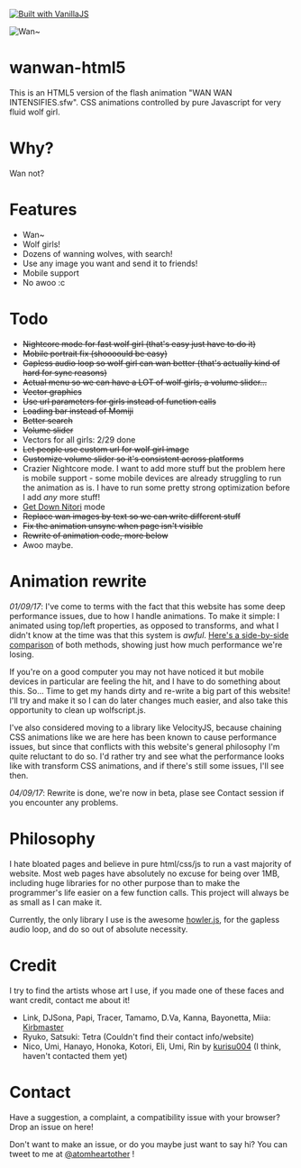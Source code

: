 [![Built with VanillaJS](http://vanilla-js.com/assets/button.png)](http://vanilla-js.com/)

![Wan~](
https://wanwan-html5.moe/girls/Momiji.png
)

# wanwan-html5
This is an HTML5 version of the flash animation "WAN WAN INTENSIFIES.sfw". CSS animations controlled by pure Javascript for very fluid wolf girl.

# Why?
Wan not?

# Features
- Wan~
- Wolf girls!
- Dozens of wanning wolves, with search!
- Use any image you want and send it to friends!
- Mobile support
- No awoo :c

# Todo
- ~~Nightcore mode for fast wolf girl (that's easy just have to do it)~~
- ~~Mobile portrait fix (shoooould be easy)~~
- ~~Gapless audio loop so wolf girl can wan better (that's actually kind of hard for sync reasons)~~
- ~~Actual menu so we can have a LOT of wolf girls, a volume slider...~~
- ~~Vector graphics~~
- ~~Use url parameters for girls instead of function calls~~
- ~~Loading bar instead of Momiji~~
- ~~Better search~~
- ~~Volume slider~~
- Vectors for all girls: 2/29 done
- ~~Let people use custom url for wolf girl image~~
- ~~Customize volume slider so it's consistent across platforms~~
- Crazier Nightcore mode. I want to add more stuff but the problem here is mobile support - some mobile devices are already struggling to run the animation as is. I have to run some pretty strong optimization before I add *any* more stuff!
- [Get Down Nitori](https://www.youtube.com/watch?v=FkQaQZCzjic) mode
- ~~Replace wan images by text so we can write different stuff~~
- ~~Fix the animation unsync when page isn't visible~~
- ~~Rewrite of animation code, more below~~
- Awoo maybe.

# Animation rewrite
*01/09/17*: I've come to terms with the fact that this website has some deep performance issues, due to how I handle animations. To make it simple: I animated using top/left properties, as opposed to transforms, and what I didn't know at the time was that this system is *awful*. [Here's a side-by-side comparison](https://www.youtube.com/watch?time_continue=4&v=-62uPWUxgcg) of both methods, showing just how much performance we're losing.

If you're on a good computer you may not have noticed it but mobile devices in particular are feeling the hit, and I have to do something about this. So... Time to get my hands dirty and re-write a big part of this website! I'll try and make it so I can do later changes much easier, and also take this opportunity to clean up wolfscript.js.

I've also considered moving to a library like VelocityJS, because chaining CSS animations like we are here has been known to cause performance issues, but since that conflicts with this website's general philosophy I'm quite reluctant to do so. I'd rather try and see what the performance looks like with transform CSS animations, and if there's still some issues, I'll see then.

*04/09/17*: Rewrite is done, we're now in beta, plase see Contact session if you encounter any problems.

# Philosophy
I hate bloated pages and believe in pure html/css/js to run a vast majority of website. Most web pages have absolutely no excuse for being over 1MB, including huge libraries for no other purpose than to make the programmer's life easier on a few function calls. This project will always be as small as I can make it.

Currently, the only library I use is the awesome [howler.js](https://howlerjs.com/), for the gapless audio loop, and do so out of absolute necessity.

# Credit
I try to find the artists whose art I use, if you made one of these faces and want credit, contact me about it!

- Link, DJSona, Papi, Tracer, Tamamo, D.Va, Kanna, Bayonetta, Miia: [Kirbmaster](http://kirbmaster.deviantart.com/)
- Ryuko, Satsuki: Tetra (Couldn't find their contact info/website)
- Nico, Umi, Hanayo, Honoka, Kotori, Eli, Umi, Rin by [kurisu004](https://twitter.com/kurisu004/) (I think, haven't contacted them yet)

# Contact
Have a suggestion, a complaint, a compatibility issue with your browser? Drop an issue on here!

Don't want to make an issue, or do you maybe just want to say hi? You can tweet to me at [@atomheartother](https://twitter.com/atomheartother) !
